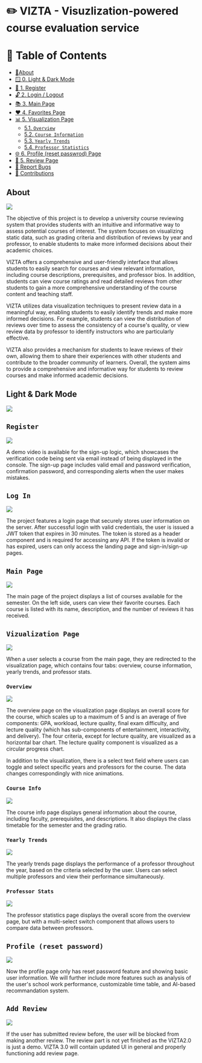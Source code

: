 # ✏️ VIZTA - Visuzlization-powered course evaluation service


# 📖 Table of Contents

- [🚀About](#About)
- [🪟 0. Light & Dark Mode](#lightdarkmode)
- [🔑 1. Register](#register)
- [🔓 2. Login / Logout](#loginandlogout)
- [📚 3. Main Page](#main)
- [❤️ 4. Favorites Page](#favorites)
- [📊 5. Visualization Page](#visualization)
	- [5.1. `Overview`](#overview)
	- [5.2. `Course Information`](#courseinfo)
	- [5.3. `Yearly Trends`](#yearlytrends)
	- [5.4. `Professor Statistics`](#professorstats)
- [🌐 6. Profile (reset passwrod) Page](#profile)
- [📕 5. Review Page](#review)
- [🚒 Report Bugs](#-report-bugs)
- [💌 Contributions](#-contributions)

  

## About <a name="about"></a>

  
<img src="/img/Landing.png"/>


The objective of this project is to develop a university course reviewing system that provides students with an intuitive and informative way to assess potential courses of interest. The system focuses on visualizing static data, such as grading criteria and distribution of reviews by year and professor, to enable students to make more informed decisions about their academic choices.

  

VIZTA offers a comprehensive and user-friendly interface that allows students to easily search for courses and view relevant information, including course descriptions, prerequisites, and professor bios. In addition, students can view course ratings and read detailed reviews from other students to gain a more comprehensive understanding of the course content and teaching staff.

  

VIZTA utilizes data visualization techniques to present review data in a meaningful way, enabling students to easily identify trends and make more informed decisions. For example, students can view the distribution of reviews over time to assess the consistency of a course's quality, or view review data by professor to identify instructors who are particularly effective.

  

VIZTA also provides a mechanism for students to leave reviews of their own, allowing them to share their experiences with other students and contribute to the broader community of learners. Overall, the system aims to provide a comprehensive and informative way for students to review courses and make informed academic decisions.

  
## Light & Dark Mode <a name="lightdarkmode"></a>
  
<img src="/img/lightdarkmode.gif"/>

## `Register` <a name="register"></a>


<img src="/img/signup.png"/>
  

A demo video is available for the sign-up logic, which showcases the verification code being sent via email instead of being displayed in the console. The sign-up page includes valid email and password verification, confirmation password, and corresponding alerts when the user makes mistakes.


## `Log In`  <a name="loginandlogout"></a>

  

<img src="/img/signin.png"/>

  

The project features a login page that securely stores user information on the server. After successful login with valid credentials, the user is issued a JWT token that expires in 30 minutes. The token is stored as a header component and is required for accessing any API. If the token is invalid or has expired, users can only access the landing page and sign-in/sign-up pages.

## `Main Page`  <a name="main"></a>

  

<img src="/img/main.gif"/>

  

The main page of the project displays a list of courses available for the semester. On the left side, users can view their favorite courses. Each course is listed with its name, description, and the number of reviews it has received.

  

## `Vizualization Page`  <a name="visualization"></a>

  

<img src="/img/visualization.gif"/>

  

When a user selects a course from the main page, they are redirected to the visualization page, which contains four tabs: overview, course information, yearly trends, and professor stats.

  

### `Overview`  <a name="overview"></a>

  

<img src="/img/overview.gif"/>

  

The overview page on the visualization page displays an overall score for the course, which scales up to a maximum of 5 and is an average of five components: GPA, workload, lecture quality, final exam difficulty, and lecture quality (which has sub-components of entertainment, interactivity, and delivery). The four criteria, except for lecture quality, are visualized as a horizontal bar chart. The lecture quality component is visualized as a circular progress chart.

  

In addition to the visualization, there is a select text field where users can toggle and select specific years and professors for the course. The data changes correspondingly with nice animations.

  

### `Course Info`  <a name="courseinfo"></a>

  

<img src="/img/courseinfo.gif"/>

  

The course info page displays general information about the course, including faculty, prerequisites, and descriptions. It also displays the class timetable for the semester and the grading ratio.

  

### `Yearly Trends`  <a name="yearlytrends"></a>

  

<img src="/img/yearlytrend.gif"/>

  

The yearly trends page displays the performance of a professor throughout the year, based on the criteria selected by the user. Users can select multiple professors and view their performance simultaneously.

  

### `Professor Stats`  <a name="professorstats"></a>

  

<img src="/img/profstats.gif"/>

  

The professor statistics page displays the overall score from the overview page, but with a multi-select switch component that allows users to compare data between professors.

  

## `Profile (reset password)`  <a name="profile"></a>

  

<img src="/img/profile.gif"/>

  

Now the profile page only has reset password feature and showing basic user information. We will further include more features such as analysis of the user's school work performance, customizable time table, and AI-based recommandation system.

  

## `Add Review`   <a name="review"></a>

  

<img src="/img/signup.png"/>

  

If the user has submitted review before, the user will be blocked from making another review. The review part is not yet finished as the VIZTA2.0 is just a demo. VIZTA 3.0 will contain updated UI in general and properly functioning add review page.
